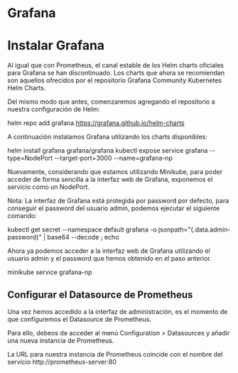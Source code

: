 # Grafana

# Instalar Grafana
Al igual que con Prometheus, el canal estable de los Helm charts oficiales para Grafana se han discontinuado. Los charts que ahora se recomiendan son aquellos ofrecidos por el repositorio Grafana Community Kubernetes Helm Charts.

Del mismo modo que antes, comenzaremos agregando el repositorio a nuestra configuración de Helm:

helm repo add grafana https://grafana.github.io/helm-charts

A continuación instalamos Grafana utilizando los charts disponibles:

helm install grafana grafana/grafana
kubectl expose service grafana --type=NodePort --target-port=3000 --name=grafana-np

Nuevamente, considerando que estamos utilizando Minikube, para poder acceder de forma sencilla a la interfaz web de Grafana, exponemos el servicio como un NodePort.

Nota: La interfaz de Grafana está protegida por password por defecto, para conseguir el password del usuario admin, podemos ejecutar el siguiente comando:

kubectl get secret --namespace default grafana -o jsonpath="{.data.admin-password}" | base64 --decode ; echo

Ahora ya podemos acceder a la interfaz web de Grafana utilizando el usuario admin y el password que hemos obtenido en el paso anterior.

minikube service grafana-np

## Configurar el Datasource de Prometheus
Una vez hemos accedido a la interfaz de administración, es el momento de que configuremos el Datasource de Prometheus.

Para ello, debeos de acceder al menú Configuration > Datasources y añadir una nueva instancia de Prometheus.

La URL para nuestra instancia de Prometheus coincide con el nombre del servicio http://prometheus-server:80
